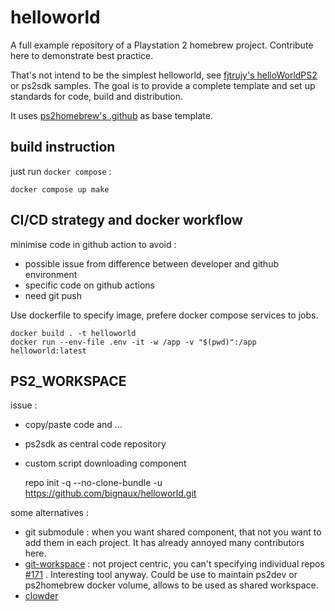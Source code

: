 # helloworld

A full example repository of a Playstation 2 homebrew project.
Contribute here to demonstrate best practice.

That's not intend to be the simplest helloworld, see [fjtrujy's
helloWorldPS2](https://github.com/fjtrujy/helloWorldPS2) or ps2sdk samples.
The goal is to provide a complete template and set up standards for code, build
and distribution.

It uses [ps2homebrew's .github](https://github.com/ps2homebrew/.github) as base template.

## build instruction

just run `docker compose` :

    docker compose up make

## CI/CD strategy and docker workflow

minimise code in github action to avoid :
-   possible issue from difference between developer and github environment
-   specific code on github actions
-   need git push

Use dockerfile to specify image, prefere docker compose services to jobs.

    docker build . -t helloworld
    docker run --env-file .env -it -w /app -v "$(pwd)":/app helloworld:latest

## PS2_WORKSPACE

issue :

-   copy/paste code and ...
-   ps2sdk as central code repository
-   custom script downloading component


    repo init -q --no-clone-bundle -u https://github.com/bignaux/helloworld.git

some alternatives :
-   git submodule : when you want shared component, that not you want to add them in each project.
 It has already annoyed many contributors here.
-   [git-workspace](https://github.com/orf/git-workspace) : not project centric, you can't specifying individual
 repos [#171](https://github.com/orf/git-workspace/issues/171) . Interesting tool anyway. Could be use to maintain
 ps2dev or ps2homebrew docker volume, allows to be used as shared workspace.
-   [clowder](https://clowder.cat/)
